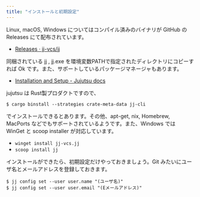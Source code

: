 ```yaml
---
title: "インストールと初期設定"
---
```

Linux, macOS, Windows についてはコンパイル済みのバイナリが GitHub の Releases にて配布されています。

- [Releases · jj-vcs/jj](https://github.com/jj-vcs/jj/releases)

同梱されている jj , jj.exe を環境変数PATHで指定されたディレクトリにコピーすれば Ok です。また、サポートしているパッケージマネージャもあります。

+ [Installation and Setup - Jujutsu docs](https://jj-vcs.github.io/jj/latest/install-and-setup/)

jujutsu は Rust製プロダクトですので、

```
$ cargo binstall --strategies crate-meta-data jj-cli
```

でインストールできるとあります。その他、apt-get, nix, Homebrew, MacPorts などでもサポートされているようです。また、Windows では WinGet と scoop installer が対応しています。

- `winget install jj-vcs.jj`
- `scoop install jj`

インストールができたら、初期設定だけやっておきましょう。Git みたいにユーザ名とメールアドレスを登録しておきます。

```
$ jj config set --user user.name "(ユーザ名)"
$ jj config set --user user.email "(Eメールアドレス)"
```
